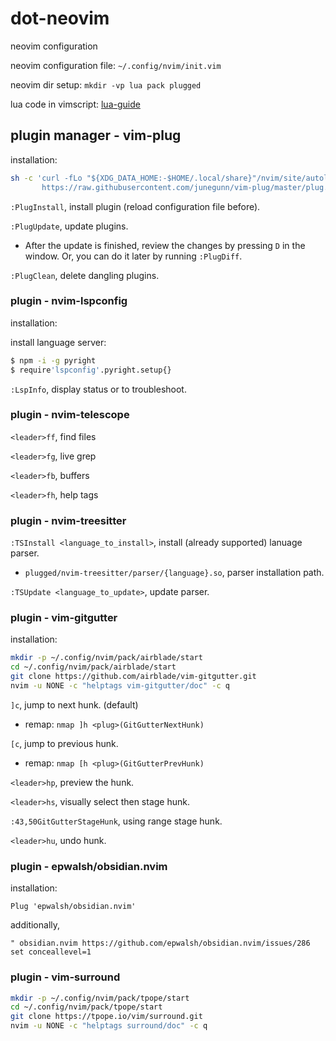 # dot-neovim

neovim configuration

neovim configuration file: `~/.config/nvim/init.vim`

neovim dir setup: `mkdir -vp lua pack plugged`

lua code in vimscript: [lua-guide](https://neovim.io/doc/user/lua-guide.html)

## plugin manager - vim-plug

installation:

```sh
sh -c 'curl -fLo "${XDG_DATA_HOME:-$HOME/.local/share}"/nvim/site/autoload/plug.vim --create-dirs \
       https://raw.githubusercontent.com/junegunn/vim-plug/master/plug.vim'
```

`:PlugInstall`, install plugin (reload configuration file before).

`:PlugUpdate`, update plugins. 

* After the update is finished, review the changes by pressing `D` in the window. Or, you can do it later by running `:PlugDiff`.

`:PlugClean`, delete dangling plugins.


### plugin - nvim-lspconfig

installation:

install language server:

```sh
$ npm -i -g pyright
$ require'lspconfig'.pyright.setup{}
```

`:LspInfo`, display status or to troubleshoot.


### plugin - nvim-telescope

`<leader>ff`, find files

`<leader>fg`, live grep

`<leader>fb`, buffers

`<leader>fh`, help tags




### plugin - nvim-treesitter

`:TSInstall <language_to_install>`, install (already supported) lanuage parser.

* `plugged/nvim-treesitter/parser/{language}.so`, parser installation path.

`:TSUpdate <language_to_update>`, update parser.


### plugin - vim-gitgutter

installation:

```sh
mkdir -p ~/.config/nvim/pack/airblade/start
cd ~/.config/nvim/pack/airblade/start
git clone https://github.com/airblade/vim-gitgutter.git
nvim -u NONE -c "helptags vim-gitgutter/doc" -c q
```

`]c`, jump to next hunk. (default)

* remap: `nmap ]h <plug>(GitGutterNextHunk)`

`[c`, jump to previous hunk.

* remap: `nmap [h <plug>(GitGutterPrevHunk)`

`<leader>hp`, preview the hunk.

`<leader>hs`, visually select then stage hunk.

`:43,50GitGutterStageHunk`, using range stage hunk.

`<leader>hu`, undo hunk.


### plugin - epwalsh/obsidian.nvim

installation:

```
Plug 'epwalsh/obsidian.nvim'
```

additionally,

```
" obsidian.nvim https://github.com/epwalsh/obsidian.nvim/issues/286
set conceallevel=1
```

### plugin - vim-surround

```sh
mkdir -p ~/.config/nvim/pack/tpope/start
cd ~/.config/nvim/pack/tpope/start
git clone https://tpope.io/vim/surround.git
nvim -u NONE -c "helptags surround/doc" -c q
```
